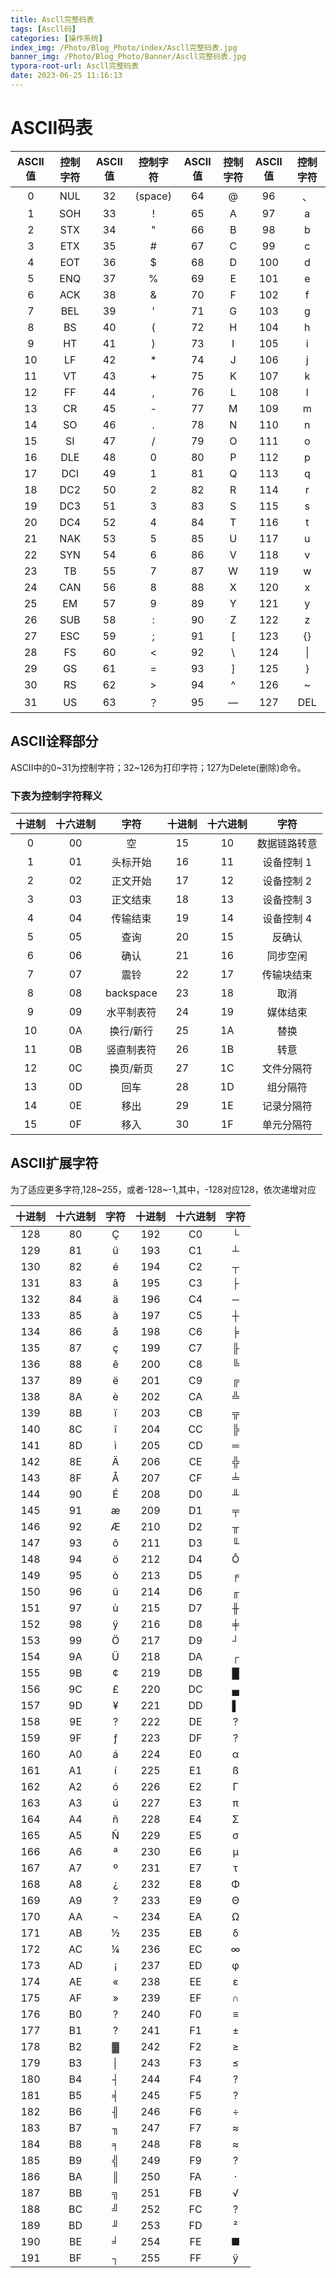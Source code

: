 ```yaml
---
title: Ascll完整码表
tags: [Ascll码]
categories: [操作系统]
index_img: /Photo/Blog_Photo/index/Ascll完整码表.jpg
banner_img: /Photo/Blog_Photo/Banner/Ascll完整码表.jpg
typora-root-url: Ascll完整码表
date: 2023-06-25 11:16:13
---
```


# **ASCII码表**

| **ASCII值** | **控制字符** | **ASCII值** | **控制字符** | **ASCII值** | **控制字符** | **ASCII值** | **控制字符** |
| :---------: | :----------: | :---------: | :----------: | :---------: | :----------: | :---------: | :----------: |
|      0      |     NUL      |     32      |   (space)    |     64      |      @       |     96      |      、      |
|      1      |     SOH      |     33      |      !       |     65      |      A       |     97      |      a       |
|      2      |     STX      |     34      |      "       |     66      |      B       |     98      |      b       |
|      3      |     ETX      |     35      |      #       |     67      |      C       |     99      |      c       |
|      4      |     EOT      |     36      |      $       |     68      |      D       |     100     |      d       |
|      5      |     ENQ      |     37      |      %       |     69      |      E       |     101     |      e       |
|      6      |     ACK      |     38      |      &       |     70      |      F       |     102     |      f       |
|      7      |     BEL      |     39      |      '       |     71      |      G       |     103     |      g       |
|      8      |      BS      |     40      |      (       |     72      |      H       |     104     |      h       |
|      9      |      HT      |     41      |      )       |     73      |      I       |     105     |      i       |
|     10      |      LF      |     42      |      *       |     74      |      J       |     106     |      j       |
|     11      |      VT      |     43      |      +       |     75      |      K       |     107     |      k       |
|     12      |      FF      |     44      |      ,       |     76      |      L       |     108     |      l       |
|     13      |      CR      |     45      |      -       |     77      |      M       |     109     |      m       |
|     14      |      SO      |     46      |      .       |     78      |      N       |     110     |      n       |
|     15      |      SI      |     47      |      /       |     79      |      O       |     111     |      o       |
|     16      |     DLE      |     48      |      0       |     80      |      P       |     112     |      p       |
|     17      |     DCI      |     49      |      1       |     81      |      Q       |     113     |      q       |
|     18      |     DC2      |     50      |      2       |     82      |      R       |     114     |      r       |
|     19      |     DC3      |     51      |      3       |     83      |      S       |     115     |      s       |
|     20      |     DC4      |     52      |      4       |     84      |      T       |     116     |      t       |
|     21      |     NAK      |     53      |      5       |     85      |      U       |     117     |      u       |
|     22      |     SYN      |     54      |      6       |     86      |      V       |     118     |      v       |
|     23      |      TB      |     55      |      7       |     87      |      W       |     119     |      w       |
|     24      |     CAN      |     56      |      8       |     88      |      X       |     120     |      x       |
|     25      |      EM      |     57      |      9       |     89      |      Y       |     121     |      y       |
|     26      |     SUB      |     58      |      :       |     90      |      Z       |     122     |      z       |
|     27      |     ESC      |     59      |      ;       |     91      |      [       |     123     |      {}      |
|     28      |      FS      |     60      |      <       |     92      |      \       |     124     |      \|      |
|     29      |      GS      |     61      |      =       |     93      |      ]       |     125     |      }       |
|     30      |      RS      |     62      |      >       |     94      |      ^       |     126     |      ~       |
|     31      |      US      |     63      |      ？      |     95      |      —       |     127     |     DEL      |

## **ASCII诠释部分**

ASCII中的0~31为控制字符；32~126为打印字符；127为Delete(删除)命令。

### 下表为控制字符释义

| 十进制 | **十六进制** |  **字符**  | **十进制** | **十六进制** |   **字符**   |
| :----: | :----------: | :--------: | :--------: | :----------: | :----------: |
|   0    |      00      |     空     |     15     |      10      | 数据链路转意 |
|   1    |      01      |  头标开始  |     16     |      11      |  设备控制 1  |
|   2    |      02      |  正文开始  |     17     |      12      |  设备控制 2  |
|   3    |      03      |  正文结束  |     18     |      13      |  设备控制 3  |
|   4    |      04      |  传输结束  |     19     |      14      |  设备控制 4  |
|   5    |      05      |    查询    |     20     |      15      |    反确认    |
|   6    |      06      |    确认    |     21     |      16      |   同步空闲   |
|   7    |      07      |    震铃    |     22     |      17      |  传输块结束  |
|   8    |      08      | backspace  |     23     |      18      |     取消     |
|   9    |      09      | 水平制表符 |     24     |      19      |   媒体结束   |
|   10   |      0A      | 换行/新行  |     25     |      1A      |     替换     |
|   11   |      0B      | 竖直制表符 |     26     |      1B      |     转意     |
|   12   |      0C      | 换页/新页  |     27     |      1C      |  文件分隔符  |
|   13   |      0D      |    回车    |     28     |      1D      |   组分隔符   |
|   14   |      0E      |    移出    |     29     |      1E      |  记录分隔符  |
|   15   |      0F      |    移入    |     30     |      1F      |  单元分隔符  |

## **ASCII扩展字符**

为了适应更多字符,128~255，或者-128~-1,其中，-128对应128，依次递增对应

| 十进制 | **十六进制** | **字符** | **十进制** | **十六进制** | **字符** |
| :----: | :----------: | :------: | :--------: | :----------: | :------: |
|  128   |      80      |    Ç     |    192     |      C0      |    └     |
|  129   |      81      |    ü     |    193     |      C1      |    ┴     |
|  130   |      82      |    é     |    194     |      C2      |    ┬     |
|  131   |      83      |    â     |    195     |      C3      |    ├     |
|  132   |      84      |    ä     |    196     |      C4      |    ─     |
|  133   |      85      |    à     |    197     |      C5      |    ┼     |
|  134   |      86      |    å     |    198     |      C6      |    ╞     |
|  135   |      87      |    ç     |    199     |      C7      |    ╟     |
|  136   |      88      |    ê     |    200     |      C8      |    ╚     |
|  137   |      89      |    ë     |    201     |      C9      |    ╔     |
|  138   |      8A      |    è     |    202     |      CA      |    ╩     |
|  139   |      8B      |    ï     |    203     |      CB      |    ╦     |
|  140   |      8C      |    î     |    204     |      CC      |    ╠     |
|  141   |      8D      |    ì     |    205     |      CD      |    ═     |
|  142   |      8E      |    Ä     |    206     |      CE      |    ╬     |
|  143   |      8F      |    Å     |    207     |      CF      |    ╧     |
|  144   |      90      |    É     |    208     |      D0      |    ╨     |
|  145   |      91      |    æ     |    209     |      D1      |    ╤     |
|  146   |      92      |    Æ     |    210     |      D2      |    ╥     |
|  147   |      93      |    ô     |    211     |      D3      |    ╙     |
|  148   |      94      |    ö     |    212     |      D4      |    Ô     |
|  149   |      95      |    ò     |    213     |      D5      |    ╒     |
|  150   |      96      |    û     |    214     |      D6      |    ╓     |
|  151   |      97      |    ù     |    215     |      D7      |    ╫     |
|  152   |      98      |    ÿ     |    216     |      D8      |    ╪     |
|  153   |      99      |    Ö     |    217     |      D9      |    ┘     |
|  154   |      9A      |    Ü     |    218     |      DA      |    ┌     |
|  155   |      9B      |    ¢     |    219     |      DB      |    █     |
|  156   |      9C      |    £     |    220     |      DC      |    ▄     |
|  157   |      9D      |    ¥     |    221     |      DD      |    ▌     |
|  158   |      9E      |    ?     |    222     |      DE      |    ?     |
|  159   |      9F      |    ƒ     |    223     |      DF      |    ?     |
|  160   |      A0      |    á     |    224     |      E0      |    α     |
|  161   |      A1      |    í     |    225     |      E1      |    ß     |
|  162   |      A2      |    ó     |    226     |      E2      |    Γ     |
|  163   |      A3      |    ú     |    227     |      E3      |    π     |
|  164   |      A4      |    ñ     |    228     |      E4      |    Σ     |
|  165   |      A5      |    Ñ     |    229     |      E5      |    σ     |
|  166   |      A6      |    ª     |    230     |      E6      |    µ     |
|  167   |      A7      |    º     |    231     |      E7      |    τ     |
|  168   |      A8      |    ¿     |    232     |      E8      |    Φ     |
|  169   |      A9      |    ?     |    233     |      E9      |    Θ     |
|  170   |      AA      |    ¬     |    234     |      EA      |    Ω     |
|  171   |      AB      |    ½     |    235     |      EB      |    δ     |
|  172   |      AC      |    ¼     |    236     |      EC      |    ∞     |
|  173   |      AD      |    ¡     |    237     |      ED      |    φ     |
|  174   |      AE      |    «     |    238     |      EE      |    ε     |
|  175   |      AF      |    »     |    239     |      EF      |    ∩     |
|  176   |      B0      |    ?     |    240     |      F0      |    ≡     |
|  177   |      B1      |    ?     |    241     |      F1      |    ±     |
|  178   |      B2      |    ▓     |    242     |      F2      |    ≥     |
|  179   |      B3      |    │     |    243     |      F3      |    ≤     |
|  180   |      B4      |    ┤     |    244     |      F4      |    ?     |
|  181   |      B5      |    ╡     |    245     |      F5      |    ?     |
|  182   |      B6      |    ╢     |    246     |      F6      |    ÷     |
|  183   |      B7      |    ╖     |    247     |      F7      |    ≈     |
|  184   |      B8      |    ╕     |    248     |      F8      |    ≈     |
|  185   |      B9      |    ╣     |    249     |      F9      |    ?     |
|  186   |      BA      |    ║     |    250     |      FA      |    ·     |
|  187   |      BB      |    ╗     |    251     |      FB      |    √     |
|  188   |      BC      |    ╝     |    252     |      FC      |    ?     |
|  189   |      BD      |    ╜     |    253     |      FD      |    ²     |
|  190   |      BE      |    ╛     |    254     |      FE      |    ■     |
|  191   |      BF      |    ┐     |    255     |      FF      |    ÿ     |

